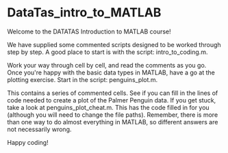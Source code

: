 # DataTas_intro_to_MATLAB

Welcome to the DATATAS Introduction to MATLAB course! 

We have supplied some commented scripts designed to be worked through step by step. A good place to 
start is with the script: intro_to_coding.m.

Work your way through cell by cell, and read the comments as you go. 
Once you're happy with the basic data types in MATLAB, have a go at the plotting exercise. Start in 
the script: penguins_plot.m.

This contains a series of commented cells. See if you can fill in the lines of code needed to create 
a plot of the Palmer Penguin data. If you get stuck, take a look at penguins_plot_cheat.m. This has 
the code filled in for you (although you will need to change the file paths). Remember, there is 
more than one way to do almost everything in MATLAB, so different answers are not necessarily wrong. 

Happy coding! 

